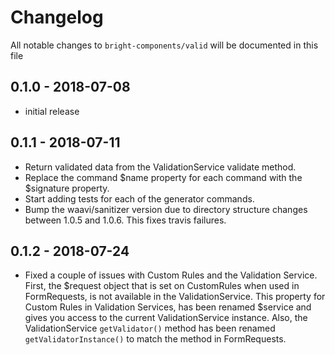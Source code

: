 # Changelog

All notable changes to `bright-components/valid` will be documented in this file

## 0.1.0 - 2018-07-08

- initial release

## 0.1.1 - 2018-07-11

- Return validated data from the ValidationService validate method.
- Replace the command $name property for each command with the $signature property.
- Start adding tests for each of the generator commands.
- Bump the waavi/sanitizer version due to directory structure changes between 1.0.5 and 1.0.6. This fixes travis failures.

## 0.1.2 - 2018-07-24

- Fixed a couple of issues with Custom Rules and the Validation Service. First, the $request object that is set on CustomRules when used in FormRequests, is not available in the ValidationService. This property for Custom Rules in Validation Services, has been renamed $service and gives you access to the current ValidationService instance. Also, the ValidationService ```getValidator()``` method has been renamed ```getValidatorInstance()``` to match the method in FormRequests.
